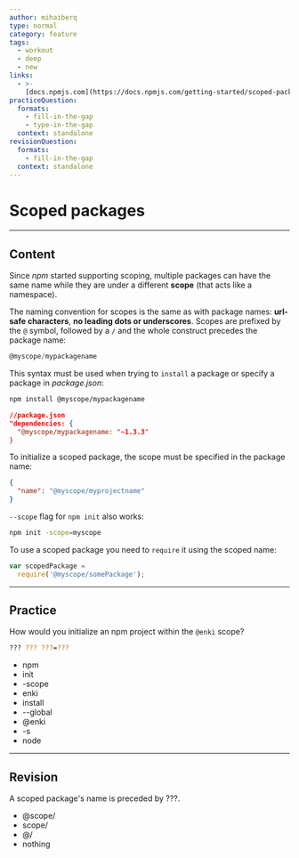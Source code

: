 ```yaml
---
author: mihaiberq
type: normal
category: feature
tags:
  - workout
  - deep
  - new
links:
  - >-
    [docs.npmjs.com](https://docs.npmjs.com/getting-started/scoped-packages){website}
practiceQuestion:
  formats:
    - fill-in-the-gap
    - type-in-the-gap
  context: standalone
revisionQuestion:
  formats:
    - fill-in-the-gap
  context: standalone
---
```


# Scoped packages


---

## Content

Since *npm* started supporting scoping, multiple packages can have the same name while they are under a different **scope** (that acts like a namespace).

The naming convention for scopes is the same as with package names: **url-safe characters**, **no leading dots or underscores**. Scopes are prefixed by the `@` symbol, followed by a `/` and the whole construct precedes the package name:

```javascript
@myscope/mypackagename
```

This syntax must be used when trying to `install` a package or specify a package in *package.json*:

```bash
npm install @myscope/mypackagename
```

```json
//package.json
"dependencies: {
  "@myscope/mypackagename: "~1.3.3"
}
```

To initialize a scoped package, the scope must be specified in the package name:

```json
{
  "name": "@myscope/myprojectname"
}
```

`--scope` flag for `npm init` also works:

```bash
npm init -scope=myscope
```

To use a scoped package you need to `require` it using the scoped name:

```javascript
var scopedPackage =
  require('@myscope/somePackage');
```


---

## Practice

How would you initialize an npm project within the `@enki` scope?

```bash
??? ??? ???=???
```

- npm
- init
- -scope
- enki
- install
- --global
- @enki
- -s
- node


---

## Revision

A scoped package's name is preceded by ???.

- @scope/
- scope/
- @/
- nothing
